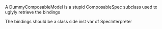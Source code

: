 A DummyComposableModel is a stupid ComposableSpec subclass used to uglyly retrieve the bindings

The bindings should be a class side inst var of SpecInterpreter